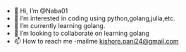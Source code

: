 - 👋 Hi, I’m @Naba01
- 👀 I’m interested in coding using python,golang,julia,etc.
- 🌱 I’m currently learning golang.
- 💞️ I’m looking to collaborate on learning golang
- 📫 How to reach me -mailme kishore.pani24@gmail.com

<!---
Naba01/Naba01 is a ✨ special ✨ repository because its `README.md` (this file) appears on your GitHub profile.
You can click the Preview link to take a look at your changes.
--->
